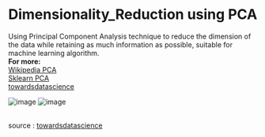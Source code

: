 # Dimensionality_Reduction using PCA
Using Principal Component Analysis technique to reduce the dimension of the data while retaining as much information as possible, suitable for machine learning algorithm.<br/>
<b>For more:</b>
<br/> 
<a href="https://en.wikipedia.org/wiki/Principal_component_analysis"> Wikipedia PCA </a>
<br/> 
<a href="https://scikit-learn.org/stable/modules/generated/sklearn.decomposition.PCA.html">Sklearn PCA</a>
<br/>
<a href="https://towardsdatascience.com/principal-component-analysis-pca-explained-visually-with-zero-math-1cbf392b9e7d">towardsdatascience</a>


![image](https://user-images.githubusercontent.com/63104472/233860752-6ff043b3-5f99-470a-92a0-025e0dcab681.png)
![image](https://user-images.githubusercontent.com/63104472/233860868-42268fa9-0569-45f1-b9e1-bba92eb9ae6f.png)

<br/>
source : <a href="https://towardsdatascience.com/principal-component-analysis-pca-explained-visually-with-zero-math-1cbf392b9e7d">towardsdatascience</a>
